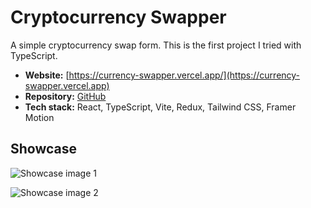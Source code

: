 # Cryptocurrency Swapper

A simple cryptocurrency swap form. This is the first project I tried with TypeScript.

- **Website:** [https://currency-swapper.vercel.app/](https://currency-swapper.vercel.app)
- **Repository:** [GitHub](https://github.com/tranbaolam26902/currency-swapper.git)
- **Tech stack:** React, TypeScript, Vite, Redux, Tailwind CSS, Framer Motion

## Showcase

![Showcase image 1](/images/projects/side-projects/cryptocurrency-swapper/1.png)

![Showcase image 2](/images/projects/side-projects/cryptocurrency-swapper/2.png)
